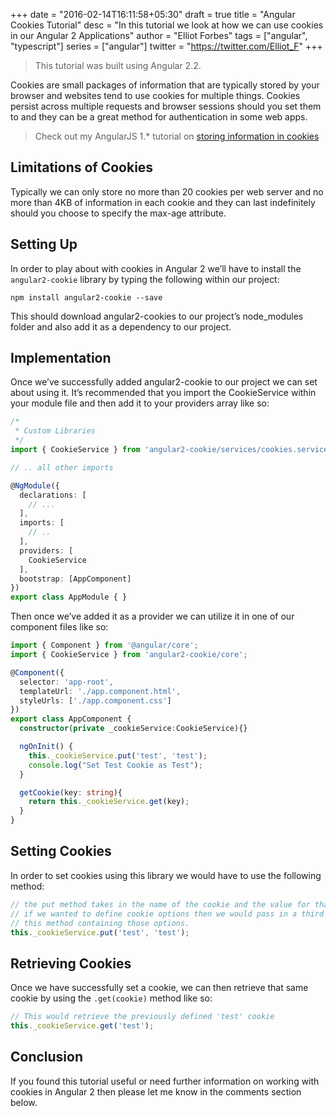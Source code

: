 +++
date = "2016-02-14T16:11:58+05:30"
draft = true
title = "Angular Cookies Tutorial"
desc = "In this tutorial we look at how we can use cookies in our Angular 2 Applications"
author = "Elliot Forbes"
tags = ["angular", "typescript"]
series = ["angular"]
twitter = "https://twitter.com/Elliot_F"
+++

> This tutorial was built using Angular 2.2. 

Cookies are small packages of information that are typically stored by your browser and websites tend to use cookies for multiple things. Cookies persist across multiple requests and browser sessions should you set them to and they can be a great method for authentication in some web apps.

> Check out my AngularJS 1.* tutorial on [storing information in cookies](/javascript/angularjs/angularjs-store-cookies-tutorial/)

## Limitations of Cookies

Typically we can only store no more than 20 cookies per web server and no more than 4KB of information in each cookie and they can last indefinitely should you choose to specify the max-age attribute. 

## Setting Up

In order to play about with cookies in Angular 2 we’ll have to install the ```angular2-cookie``` library by typing the following within our project:

~~~
npm install angular2-cookie --save
~~~

This should download angular2-cookies to our project’s node_modules folder and also add it as a dependency to our project.

## Implementation

Once we’ve successfully added angular2-cookie to our project we can set about using it. It’s recommended that you import the CookieService within your module file and then add it to your providers array like so:

~~~ts
/*
 * Custom Libraries
 */
import { CookieService } from 'angular2-cookie/services/cookies.service';

// .. all other imports

@NgModule({
  declarations: [
    // ...
  ],
  imports: [
    // ..
  ],
  providers: [
    CookieService
  ],
  bootstrap: [AppComponent]
})
export class AppModule { }
~~~

Then once we’ve added it as a provider we can utilize it in one of our component files like so:

~~~ts
import { Component } from '@angular/core';
import { CookieService } from 'angular2-cookie/core';

@Component({
  selector: 'app-root',
  templateUrl: './app.component.html',
  styleUrls: ['./app.component.css']
})
export class AppComponent {
  constructor(private _cookieService:CookieService){}

  ngOnInit() {
    this._cookieService.put('test', 'test');
    console.log("Set Test Cookie as Test");
  }

  getCookie(key: string){
    return this._cookieService.get(key);
  }
}
~~~

## Setting Cookies

In order to set cookies using this library we would have to use the following method:

~~~ts
// the put method takes in the name of the cookie and the value for that cookie.
// if we wanted to define cookie options then we would pass in a third parameter to 
// this method containing those options.
this._cookieService.put('test', 'test');
~~~

## Retrieving Cookies

Once we have successfully set a cookie, we can then retrieve that same cookie by using the ```.get(cookie)``` method like so:

~~~ts
// This would retrieve the previously defined 'test' cookie 
this._cookieService.get('test');
~~~

## Conclusion

If you found this tutorial useful or need further information on working with cookies in Angular 2 then please let me know in the comments section below.